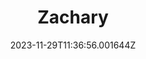 ---
title: "Zachary"
category: "IndieWeb & Personal Blogs"
site_url: https://alpine.weblog.lol
feed_url: https://alpine.weblog.lol/rss.xml
date: 2023-11-29T11:36:56.001644Z
domain: alpine.weblog.lol

---